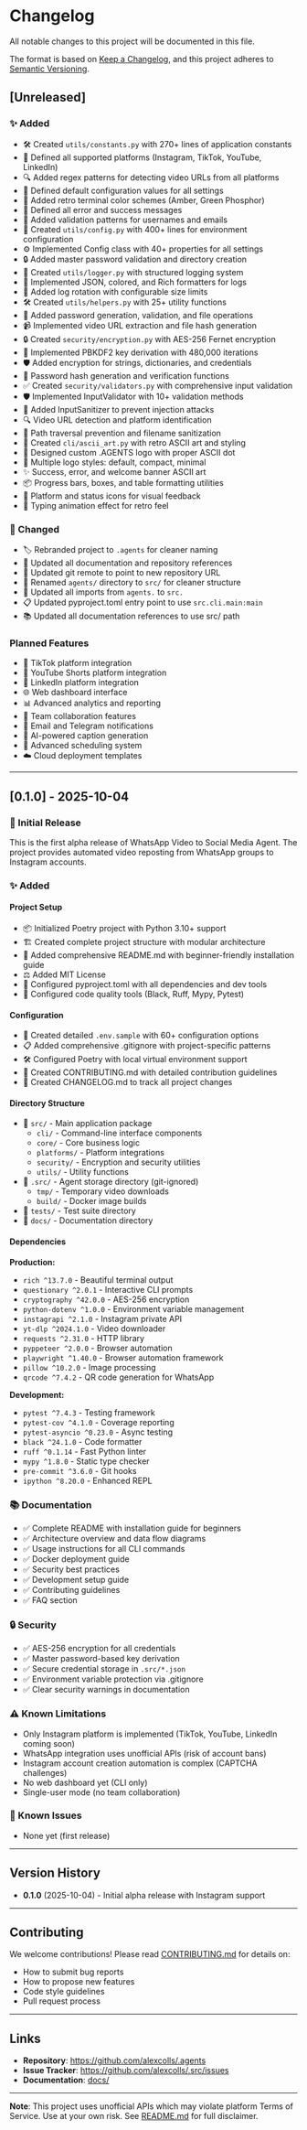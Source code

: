 # Changelog

All notable changes to this project will be documented in this file.

The format is based on [Keep a Changelog](https://keepachangelog.com/en/1.0.0/),
and this project adheres to [Semantic Versioning](https://semver.org/spec/v2.0.0.html).

## [Unreleased]

### ✨ Added
- 🛠️ Created `utils/constants.py` with 270+ lines of application constants
- 🎯 Defined all supported platforms (Instagram, TikTok, YouTube, LinkedIn)
- 🔍 Added regex patterns for detecting video URLs from all platforms
- 📝 Defined default configuration values for all settings
- 🎨 Added retro terminal color schemes (Amber, Green Phosphor)
- 📝 Defined all error and success messages
- 🔐 Added validation patterns for usernames and emails
- 🔧 Created `utils/config.py` with 400+ lines for environment configuration
- ⚙️  Implemented Config class with 40+ properties for all settings
- 🔒 Added master password validation and directory creation
- 📓 Created `utils/logger.py` with structured logging system
- 🎨 Implemented JSON, colored, and Rich formatters for logs
- 📝 Added log rotation with configurable size limits
- 🛠️ Created `utils/helpers.py` with 25+ utility functions
- 🔐 Added password generation, validation, and file operations
- 📹 Implemented video URL extraction and file hash generation
- 🔒 Created `security/encryption.py` with AES-256 Fernet encryption
- 🔑 Implemented PBKDF2 key derivation with 480,000 iterations
- 🛡️ Added encryption for strings, dictionaries, and credentials
- 🔐 Password hash generation and verification functions
- ✅ Created `security/validators.py` with comprehensive input validation
- 🛡️ Implemented InputValidator with 10+ validation methods
- 🧹 Added InputSanitizer to prevent injection attacks
- 🔍 Video URL detection and platform identification
- 📁 Path traversal prevention and filename sanitization
- 🎨 Created `cli/ascii_art.py` with retro ASCII art and styling
- 💎 Designed custom .AGENTS logo with proper ASCII dot
- 🌟 Multiple logo styles: default, compact, minimal
- ✨ Success, error, and welcome banner ASCII art
- 📦 Progress bars, boxes, and table formatting utilities
- 💠 Platform and status icons for visual feedback
- 🎥 Typing animation effect for retro feel

### 🔄 Changed
- 🏷️ Rebranded project to `.agents` for cleaner naming
- 📝 Updated all documentation and repository references
- 🔧 Updated git remote to point to new repository URL
- 📁 Renamed `agents/` directory to `src/` for cleaner structure
- 🔄 Updated all imports from `agents.` to `src.`
- 📋 Updated pyproject.toml entry point to use `src.cli.main:main`
- 📚 Updated all documentation references to use src/ path

### Planned Features
- 📱 TikTok platform integration
- 🎥 YouTube Shorts platform integration
- 💼 LinkedIn platform integration
- 🌐 Web dashboard interface
- 📊 Advanced analytics and reporting
- 🤝 Team collaboration features
- 🔔 Email and Telegram notifications
- 🧠 AI-powered caption generation
- 📅 Advanced scheduling system
- ☁️ Cloud deployment templates

---

## [0.1.0] - 2025-10-04

### 🎉 Initial Release

This is the first alpha release of WhatsApp Video to Social Media Agent. The project provides automated video reposting from WhatsApp groups to Instagram accounts.

### ✨ Added

#### Project Setup
- 📦 Initialized Poetry project with Python 3.10+ support
- 🏗️ Created complete project structure with modular architecture
- 📝 Added comprehensive README.md with beginner-friendly installation guide
- ⚖️ Added MIT License
- 🔧 Configured pyproject.toml with all dependencies and dev tools
- 🎨 Configured code quality tools (Black, Ruff, Mypy, Pytest)

#### Configuration
- 🔐 Created detailed `.env.sample` with 60+ configuration options
- 📋 Added comprehensive .gitignore with project-specific patterns
- 🛠️ Configured Poetry with local virtual environment support
- 📝 Created CONTRIBUTING.md with detailed contribution guidelines
- 📜 Created CHANGELOG.md to track all project changes

#### Directory Structure
- 📁 `src/` - Main application package
  - `cli/` - Command-line interface components
  - `core/` - Core business logic
  - `platforms/` - Platform integrations
  - `security/` - Encryption and security utilities
  - `utils/` - Utility functions
- 📁 `.src/` - Agent storage directory (git-ignored)
  - `tmp/` - Temporary video downloads
  - `build/` - Docker image builds
- 📁 `tests/` - Test suite directory
- 📁 `docs/` - Documentation directory

#### Dependencies

**Production:**
- `rich ^13.7.0` - Beautiful terminal output
- `questionary ^2.0.1` - Interactive CLI prompts
- `cryptography ^42.0.0` - AES-256 encryption
- `python-dotenv ^1.0.0` - Environment variable management
- `instagrapi ^2.1.0` - Instagram private API
- `yt-dlp ^2024.1.0` - Video downloader
- `requests ^2.31.0` - HTTP library
- `pyppeteer ^2.0.0` - Browser automation
- `playwright ^1.40.0` - Browser automation framework
- `pillow ^10.2.0` - Image processing
- `qrcode ^7.4.2` - QR code generation for WhatsApp

**Development:**
- `pytest ^7.4.3` - Testing framework
- `pytest-cov ^4.1.0` - Coverage reporting
- `pytest-asyncio ^0.23.0` - Async testing
- `black ^24.1.0` - Code formatter
- `ruff ^0.1.14` - Fast Python linter
- `mypy ^1.8.0` - Static type checker
- `pre-commit ^3.6.0` - Git hooks
- `ipython ^8.20.0` - Enhanced REPL

### 📚 Documentation
- ✅ Complete README with installation guide for beginners
- ✅ Architecture overview and data flow diagrams
- ✅ Usage instructions for all CLI commands
- ✅ Docker deployment guide
- ✅ Security best practices
- ✅ Development setup guide
- ✅ Contributing guidelines
- ✅ FAQ section

### 🔒 Security
- ✅ AES-256 encryption for all credentials
- ✅ Master password-based key derivation
- ✅ Secure credential storage in `.src/*.json`
- ✅ Environment variable protection via .gitignore
- ✅ Clear security warnings in documentation

### ⚠️ Known Limitations
- Only Instagram platform is implemented (TikTok, YouTube, LinkedIn coming soon)
- WhatsApp integration uses unofficial APIs (risk of account bans)
- Instagram account creation automation is complex (CAPTCHA challenges)
- No web dashboard yet (CLI only)
- Single-user mode (no team collaboration)

### 🐛 Known Issues
- None yet (first release)

---

## Version History

- **0.1.0** (2025-10-04) - Initial alpha release with Instagram support

---

## Contributing

We welcome contributions! Please read [CONTRIBUTING.md](CONTRIBUTING.md) for details on:
- How to submit bug reports
- How to propose new features
- Code style guidelines
- Pull request process

---

## Links

- **Repository**: https://github.com/alexcolls/.agents
- **Issue Tracker**: https://github.com/alexcolls/.src/issues
- **Documentation**: [docs/](docs/)

---

**Note**: This project uses unofficial APIs which may violate platform Terms of Service. Use at your own risk. See [README.md](README.md) for full disclaimer.
